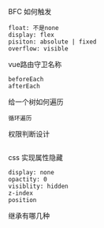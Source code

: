 BFC 如何触发
```
float: 不是none
display: flex
pisiton: absolute | fixed
overflow: visible
```

vue路由守卫名称
```
beforeEach
afterEach

```

给一个树如何遍历
```
循环遍历
```
权限判断设计
```

```
css 实现属性隐藏
```
display: none
opactity: 0
visiblity: hidden
z-index
position
```

继承有哪几种
```

```